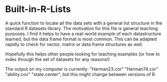 # Built-in-R-Lists
A quick function to locate all the data sets with a general list structure in the standard R datasets library.
The motivation for this file is general teaching purposes. I find it helps to have a real-world example of each datastructure learned, but the data frame format is most common.
This can be adapted rapidly to check for vector, matrix or data frame structures as well. 

Hopefully this helps other people looking for teaching examples (or how to index through the set of datasets for any reasons!)

The output on my computer is currently: "Harman23.cor" "Harman74.cor" "ability.cov"  "state.center", but this might change between versions of R.
